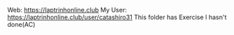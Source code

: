 Web:  https://laptrinhonline.club
My User:   https://laptrinhonline.club/user/catashiro31
This folder has Exercise I hasn't done(AC)

